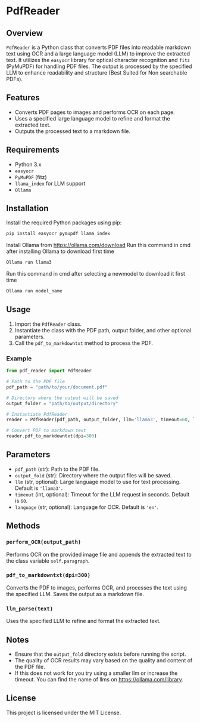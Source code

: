 
# PdfReader

## Overview
`PdfReader` is a Python class that converts PDF files into readable markdown text using OCR and a large language model (LLM) to improve the extracted text. It utilizes the `easyocr` library for optical character recognition and `fitz` (PyMuPDF) for handling PDF files. The output is processed by the specified LLM to enhance readability and structure (Best Suited for Non searchable PDFs).

## Features
- Converts PDF pages to images and performs OCR on each page.
- Uses a specified large language model to refine and format the extracted text.
- Outputs the processed text to a markdown file.

## Requirements
- Python 3.x
- `easyocr`
- `PyMuPDF` (fitz)
- `llama_index` for LLM support
- `Ollama`

## Installation
Install the required Python packages using pip:
```sh
pip install easyocr pymupdf llama_index
```
Install Ollama from https://ollama.com/download
Run this command in cmd after installing Ollama to download first time
```sh
Ollama run llama3
```
Run this command in cmd after selecting a newmodel to download it first time
```sh
Ollama run model_name
```

## Usage
1. Import the `PdfReader` class.
2. Instantiate the class with the PDF path, output folder, and other optional parameters.
3. Call the `pdf_to_markdowntxt` method to process the PDF.

### Example
```python
from pdf_reader import PdfReader

# Path to the PDF file
pdf_path = "path/to/your/document.pdf"

# Directory where the output will be saved
output_folder = "path/to/output/directory"

# Instantiate PdfReader
reader = PdfReader(pdf_path, output_folder, llm='llama3', timeout=60, language='en')

# Convert PDF to markdown text
reader.pdf_to_markdowntxt(dpi=300)
```

## Parameters
- `pdf_path` (str): Path to the PDF file.
- `output_fold` (str): Directory where the output files will be saved.
- `llm` (str, optional): Large language model to use for text processing. Default is `'llama3'`.
- `timeout` (int, optional): Timeout for the LLM request in seconds. Default is `60`.
- `language` (str, optional): Language for OCR. Default is `'en'`.

## Methods
### `perform_OCR(output_path)`
Performs OCR on the provided image file and appends the extracted text to the class variable `self.paragraph`.

### `pdf_to_markdowntxt(dpi=300)`
Converts the PDF to images, performs OCR, and processes the text using the specified LLM. Saves the output as a markdown file.

### `llm_parse(text)`
Uses the specified LLM to refine and format the extracted text.

## Notes
- Ensure that the `output_fold` directory exists before running the script.
- The quality of OCR results may vary based on the quality and content of the PDF file.
- If this does not work for you try using a smaller llm or increase the timeout. You can find the name of llms on https://ollama.com/library.

## License
This project is licensed under the MIT License.
